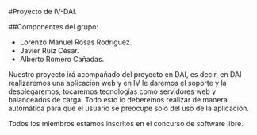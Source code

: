 #Proyecto de IV-DAI.

##Componentes del grupo:
- Lorenzo Manuel Rosas Rodríguez.
- Javier Ruíz César.
- Alberto Romero Cañadas.


Nuestro proyecto irá acompañado del proyecto en DAI, es decir, en DAI realizaremos una aplicación web y en IV le daremos el soporte y la desplegaremos, tocaremos tecnologías como servidores web y balanceados de carga. Todo esto lo deberemos realizar de manera automática para que el usuario se preocupe solo del uso de la aplicación.

Todos los miembros estamos inscritos en el concurso de software libre.


